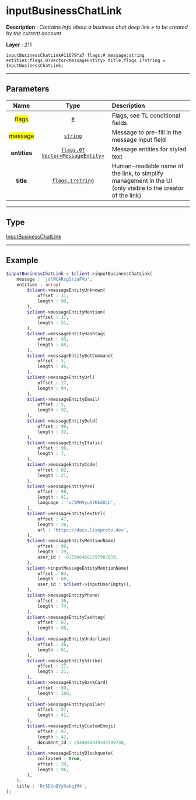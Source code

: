 # inputBusinessChatLink

**Description** : *Contains info about a business chat deep link » to be created by the current account*

**Layer** : 211

```tl
inputBusinessChatLink#11679fa7 flags:# message:string entities:flags.0?Vector<MessageEntity> title:flags.1?string = InputBusinessChatLink;
```

---

## Parameters

| Name | Type | Description |
| :---: | :---: | :--- |
| <mark>flags</mark> | [`#`](type/#) | Flags, see TL conditional fields |
| <mark>message</mark> | [`string`](type/string) | Message to pre-fill in the message input field |
| **entities** | [`flags.0?Vector<MessageEntity>`](type/MessageEntity) | Message entities for styled text |
| **title** | [`flags.1?string`](type/string) | Human-readable name of the link, to simplify management in the UI (only visible to the creator of the link) |

---

## Type

[InputBusinessChatLink](type/InputBusinessChatLink)

---

## Example

```php
$inputBusinessChatLink = $client->inputBusinessChatLink(
	message : 'jdlWCARcg1rzaFVu',
	entities : array(
		$client->messageEntityUnknown(
			offset : 31,
			length : 90,
		),
		$client->messageEntityMention(
			offset : 17,
			length : 51,
		),
		$client->messageEntityHashtag(
			offset : 95,
			length : 48,
		),
		$client->messageEntityBotCommand(
			offset : 5,
			length : 46,
		),
		$client->messageEntityUrl(
			offset : 27,
			length : 94,
		),
		$client->messageEntityEmail(
			offset : 5,
			length : 92,
		),
		$client->messageEntityBold(
			offset : 99,
			length : 32,
		),
		$client->messageEntityItalic(
			offset : 96,
			length : 7,
		),
		$client->messageEntityCode(
			offset : 82,
			length : 21,
		),
		$client->messageEntityPre(
			offset : 98,
			length : 41,
			language : 'vC5MHVyuS7KkdULb',
		),
		$client->messageEntityTextUrl(
			offset : 47,
			length : 26,
			url : 'https://docs.liveproto.dev',
		),
		$client->messageEntityMentionName(
			offset : 86,
			length : 19,
			user_id : -6255664682297907619,
		),
		$client->inputMessageEntityMentionName(
			offset : 84,
			length : 68,
			user_id : $client->inputUserEmpty(),
		),
		$client->messageEntityPhone(
			offset : 36,
			length : 74,
		),
		$client->messageEntityCashtag(
			offset : 87,
			length : 88,
		),
		$client->messageEntityUnderline(
			offset : 26,
			length : 61,
		),
		$client->messageEntityStrike(
			offset : 27,
			length : 21,
		),
		$client->messageEntityBankCard(
			offset : 89,
			length : 100,
		),
		$client->messageEntitySpoiler(
			offset : 57,
			length : 41,
		),
		$client->messageEntityCustomEmoji(
			offset : 97,
			length : 42,
			document_id : 2544846939349709738,
		),
		$client->messageEntityBlockquote(
			collapsed : true,
			offset : 39,
			length : 96,
		),
	),
	title : 'RrSDVuQYyXakqjM4',
);
```